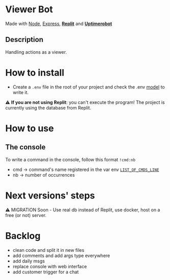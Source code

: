 # Viewer Bot

Made with [Node](https://nodejs.org/en/), [Express](https://expressjs.com/), [**Replit**](https://replit.com/@jeremy-serenne/viewer-twitch-bot) and [**Uptimerobot**](https://uptimerobot.com/)

## Description

Handling actions as a viewer.

# How to install

- Create a `.env` file in the root of your project and check the .env [model](model.env) to write it.

:warning: **If you are not using Replit**: you can't execute the program! The project is currently using the database from Replit.

# How to use

## The console

To write a command in the console, follow this format `!cmd:nb`
- cmd -> command's name registered in the var env [`LIST_OF_CMDS_LINE`](model.env)
- nb -> number of occurrences




# Next versions' steps
:warning: MIGRATION Soon - Use real db instead of Replit, use docker, host on a free (or not) server.

# Backlog
- clean code and split it in new files
- add comments and add args type everywhere
- add daily msgs
- replace console with web interface
- add customer trigger for a chat
